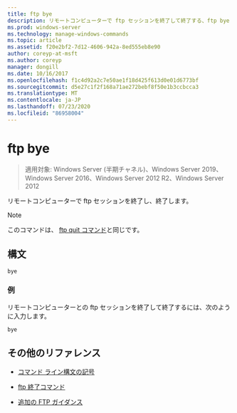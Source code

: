 ```yaml
---
title: ftp bye
description: リモートコンピューターで ftp セッションを終了して終了する、ftp bye コマンドの参照記事です。
ms.prod: windows-server
ms.technology: manage-windows-commands
ms.topic: article
ms.assetid: f20e2bf2-7d12-4606-942a-8ed555eb8e90
author: coreyp-at-msft
ms.author: coreyp
manager: dongill
ms.date: 10/16/2017
ms.openlocfilehash: f1c4d92a2c7e50ae1f18d425f613d0e01d6773bf
ms.sourcegitcommit: d5e27c1f2f168a71ae272bebf8f50e1b3ccbcca3
ms.translationtype: MT
ms.contentlocale: ja-JP
ms.lasthandoff: 07/23/2020
ms.locfileid: "86958004"
---
```

# <a name="ftp-bye"></a>ftp bye

> 適用対象: Windows Server (半期チャネル)、Windows Server 2019、Windows Server 2016、Windows Server 2012 R2、Windows Server 2012

リモートコンピューターで ftp セッションを終了し、終了します。

> [!NOTE]
> このコマンドは、 [ftp quit コマンド](ftp-quit.md)と同じです。

## <a name="syntax"></a>構文

```
bye
```

### <a name="examples"></a>例

リモートコンピューターとの ftp セッションを終了して終了するには、次のように入力します。

```
bye
```

## <a name="additional-references"></a>その他のリファレンス

- [コマンド ライン構文の記号](command-line-syntax-key.md)

- [ftp 終了コマンド](ftp-quit.md)

- [追加の FTP ガイダンス](/previous-versions/orphan-topics/ws.10/cc756013(v=ws.10))
